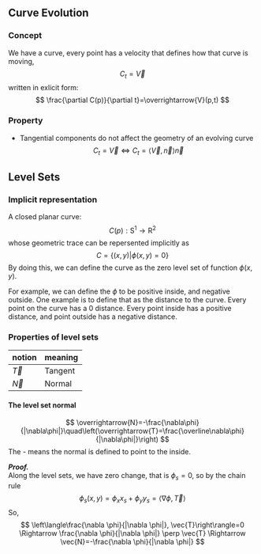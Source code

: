 ## Curve Evolution
### Concept
We have a curve, every point has a velocity that defines how that curve is moving, 
$$C_t=\overrightarrow{V}$$
written in exlicit form:
$$
\frac{\partial C(p)}{\partial t}=\overrightarrow{V}(p,t)
$$

### Property
+ Tangential components do not affect the geometry of an evolving curve
$$C_t=\overrightarrow{V} \Leftrightarrow C_t=\left\langle\overrightarrow{V},\overrightarrow{n}\right\rangle \overrightarrow{n}$$



## Level Sets
### Implicit representation
A closed planar curve: 
$$C(p):\mathrm{S^1}\rightarrow\mathrm{R^2}$$
whose geometric trace can be repersented implicitly as
$$C=\left\{(x,y) | \phi(x,y)=0   \right\}$$
By doing this, we can define the curve as the zero level set of function $\phi(x,y)$.  

For example, we can define the $\phi$ to be positive inside, and negative outside. One example is to define that as the distance to the curve. Every point on the curve has a 0 distance. Every point inside has a positive distance, and point outside has a negative distance. 

### Properties of level sets
| notion  | meaning   |
|-------------- | -------------- |
| $\overrightarrow{T}$    | Tangent     |
| $\overrightarrow{N}$    | Normal      |

#### The level set normal
$$
\overrightarrow{N}=-\frac{\nabla\phi}{|\nabla\phi|}\quad\left(\overrightarrow{T}=\frac{\overline\nabla\phi}{|\nabla\phi|}\right)
$$
The - means the normal is defined to point to the inside.

***Proof.***  
Along the level sets, we have zero change, that is $\phi_s=0$, so by the chain rule
$$
\phi_s(x, y)=\phi_x x_s+\phi_y y_s=\langle\nabla \phi, \vec{T}\rangle
$$
So,
$$
\left\langle\frac{\nabla \phi}{|\nabla \phi|}, \vec{T}\right\rangle=0 \Rightarrow \frac{\nabla \phi}{|\nabla \phi|} \perp \vec{T} \Rightarrow \vec{N}=-\frac{\nabla \phi}{|\nabla \phi|}
$$
